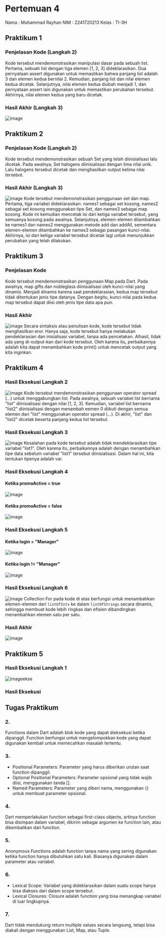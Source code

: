 # Pertemuan 4

Nama   : Muhammad Rayhan
NIM    : 2241720213
Kelas  : TI-3H

## Praktikum 1

### Penjelasan Kode (Langkah 2)
Kode tersebut mendemonstrasikan manipulasi dasar pada sebuah list. Pertama, sebuah list dengan tiga elemen [1, 2, 3] dideklarasikan. Dua pernyataan assert digunakan untuk memastikan bahwa panjang list adalah 3 dan elemen kedua bernilai 2. Kemudian, panjang list dan nilai elemen kedua dicetak. Selanjutnya, nilai elemen kedua diubah menjadi 1, dan pernyataan assert lain digunakan untuk memastikan perubahan tersebut. Akhirnya, nilai elemen kedua yang baru dicetak.

### Hasil Akhir (Langkah 3)
![image](https://github.com/user-attachments/assets/4cb77ca3-031d-42b3-ad76-569e2dc4dddb)

## Praktikum 2

### Penjelasan Kode (Langkah 2)
Kode tersebut mendemonstrasikan sebuah Set yang telah diinisialisasi lalu dicetak. Pada awalnya, Set halogens diinisialisasi dengan lima nilai unik. Lalu halogens tersebut dicetak dan menghasilkan output kelima nilai tersebut.

### Hasil Akhir (Langkah 3)
![image](https://github.com/user-attachments/assets/28af316b-21ec-40dd-9136-561bcb7c864d)
Kode tersebut mendemonstrasikan penggunaan set dan map. Pertama, tiga variabel dideklarasikan: names1 sebagai set kosong, names2 sebagai set kosong menggunakan tipe Set<String>, dan names3 sebagai map kosong. Kode ini kemudian mencetak isi dari ketiga variabel tersebut, yang semuanya kosong pada awalnya. Selanjutnya, elemen-elemen ditambahkan ke names1 dan names2 menggunakan metode add dan addAll, sementara elemen-elemen ditambahkan ke names3 sebagai pasangan kunci-nilai. Akhirnya, isi dari ketiga variabel tersebut dicetak lagi untuk menunjukkan perubahan yang telah dilakukan.

## Praktikum 3

### Penjelasan Kode
Kode tersebut mendemonstrasikan penggunaan Map pada Dart. Pada awalnya, map gifts dan nobleglass diinisialisasi oleh kunci-nilai yang dinamis. Menjadi dinamis karena saat pendeklarasian, kedua map tersebut tidak ditentukan jenis tipe datanya. Dengan begitu, kunci-nilai pada kedua map tersebut dapat diisi oleh jenis tipe data apa pun.

### Hasil Akhir
![image](https://github.com/user-attachments/assets/7747b526-2980-4428-b1a4-f4e69928ed9b)
Secara sintaksis atau penulisan kode, kode tersebut tidak menghasilkan eror. Hanya saja, kode tersebut hanya melakukan pendeklarasian dan inisialisasi variabel, tanpa ada pencetakan. Alhasil, tidak ada yang di-output-kan dari kode tersebut. Oleh karena itu, perbaikannya adalah kita dapat menambahkan kode print() untuk mencetak output yang kita inginkan.

## Praktikum 4

### Hasil Eksekusi Langkah 2
![image](https://github.com/user-attachments/assets/f2afeb3c-d066-45cb-8030-58df18af5c6a)
Kode tersebut mendemonstrasikan penggunaan operator spread (...) untuk menggabungkan list. Pada awalnya, sebuah variabel list bernama "list" diinisialisasi dengan nilai [1, 2, 3]. Kemudian, variabel list bernama "list2" diinisialisasi dengan menambah eemen 0 diikuti dengan semua elemen dari "list" menggunakan operator spread (...). Di akhir, "list" dan "list2" dicetak beserta panjang kedua list tersebut.

### Hasil Eksekusi Langkah 3
![image](https://github.com/user-attachments/assets/dc0d209f-bfb9-47f1-85f9-ec2d5d8c48e4)
Kesalahan pada kode tersebut adalah tidak mendeklarasikan tipe variabel "list1". Oleh karena itu, perbaikannya adalah dengan menambahkan tipe data sebelum variabel "list1" tersebut diinisialisasi. Dalam hal ini, kita tentukan tipenya adalah var.

### Hasil Eksekusi Langkah 4
#### Ketika promoActive = true
![image](https://github.com/user-attachments/assets/b8ca48a8-5728-42dd-a158-3a524e125bbd)

#### Ketika promoActive = false
![image](https://github.com/user-attachments/assets/58a6906f-4e62-4707-99a1-306f089c8025)

### Hasil Eksekusi Langkah 5
#### Ketika login = "Manager"
![image](https://github.com/user-attachments/assets/0d1b9208-04e7-4126-9b21-1c3910f8d1f3)

#### Ketika login != "Manager"
![image](https://github.com/user-attachments/assets/637026ab-28f8-4a85-bb02-9f2fbc83f5b5)

### Hasil Eksekusi Langkah 6
![image](https://github.com/user-attachments/assets/33751241-ef68-4a4d-bae0-7565cb5a0618)
Collection For pada kode di atas berfungsi untuk menambahkan elemen-elemen dari `listOfInts` ke dalam `listOfStrings` secara dinamis, sehingga membuat kode lebih ringkas dan efisien dibandingkan menambahkan elemen satu per satu.

### Hasil Akhir
![image](https://github.com/user-attachments/assets/6e748ea0-5271-4838-8dcc-abc97f52429f)

## Praktikum 5

### Hasil Eksekusi Langkah 1
![image](https://github.com/user-attachments/assets/5ab020cc-0b9f-4682-95a2-6f4ef658ee9c)ekse

### Hasil Eksekusi


## Tugas Praktikum
### 2.
Functions dalam Dart adalah blok kode yang dapat dieksekusi ketika dipanggil. Function berfungsi untuk mengelompokkan kode yang dapat digunakan kembali untuk memecahkan masalah tertentu.

### 3.
- Positional Parameters: Parameter yang harus diberikan urutan saat function dipanggil.
- Optional Positional Parameters: Parameter opsional yang tidak wajib diisi, menggunakan tanda [].
- Named Parameters: Parameter yang diberi nama, menggunakan {} untuk membuat parameter opsional.

### 4.
Dart memperlakukan function sebagai first-class objects, artinya function bisa disimpan dalam variabel, dikirim sebagai argumen ke function lain, atau dikembalikan dari function.

### 5.
Anonymous Functions adalah function tanpa nama yang sering digunakan ketika function hanya dibutuhkan satu kali. Biasanya digunakan dalam parameter atau variabel.

### 6.
- Lexical Scope: Variabel yang dideklarasikan dalam suatu scope hanya bisa diakses dari dalam scope tersebut.
- Lexical Closures: Closure adalah function yang bisa menangkap variabel di luar lingkupnya.

### 7.
Dart tidak mendukung return multiple values secara langsung, tetapi bisa diakali dengan menggunakan List, Map, atau Tuple.
